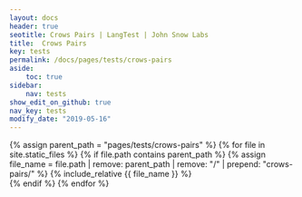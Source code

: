 ```yaml
---
layout: docs
header: true
seotitle: Crows Pairs | LangTest | John Snow Labs
title:  Crows Pairs 
key: tests
permalink: /docs/pages/tests/crows-pairs
aside:
    toc: true
sidebar:
    nav: tests
show_edit_on_github: true
nav_key: tests
modify_date: "2019-05-16"
---
```


<div class="main-docs" markdown="1">

{% assign parent_path = "pages/tests/crows-pairs" %}
{% for file in site.static_files %}
    {% if file.path contains parent_path %}
        {% assign file_name = file.path | remove:  parent_path | remove:  "/" | prepend: "crows-pairs/" %}
        {% include_relative {{ file_name }} %}        
    {% endif %}
{% endfor %}

</div>